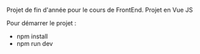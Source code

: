 Projet de fin d'année pour le cours de FrontEnd. Projet en Vue JS

Pour démarrer le projet : 
- npm install
- npm run dev 

